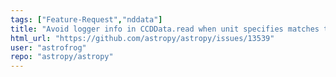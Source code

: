 ```yaml
---
tags: ["Feature-Request","nddata"]
title: "Avoid logger info in CCDData.read when unit specifies matches that in FITS file"
html_url: "https://github.com/astropy/astropy/issues/13539"
user: "astrofrog"
repo: "astropy/astropy"
---
```


